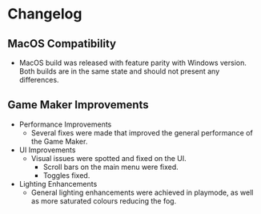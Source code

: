 # Changelog
## MacOS Compatibility
- MacOS build was released with feature parity with Windows version. Both builds are in the same state and should not present any differences.

## Game Maker Improvements
- Performance Improvements
    - Several fixes were made that improved the general performance of the Game Maker.
- UI Improvements
    - Visual issues were spotted and fixed on the UI.
        - Scroll bars on the main menu were fixed.
        - Toggles fixed.
- Lighting Enhancements
    - General lighting enhancements were achieved in playmode, as well as more saturated colours reducing the fog.
